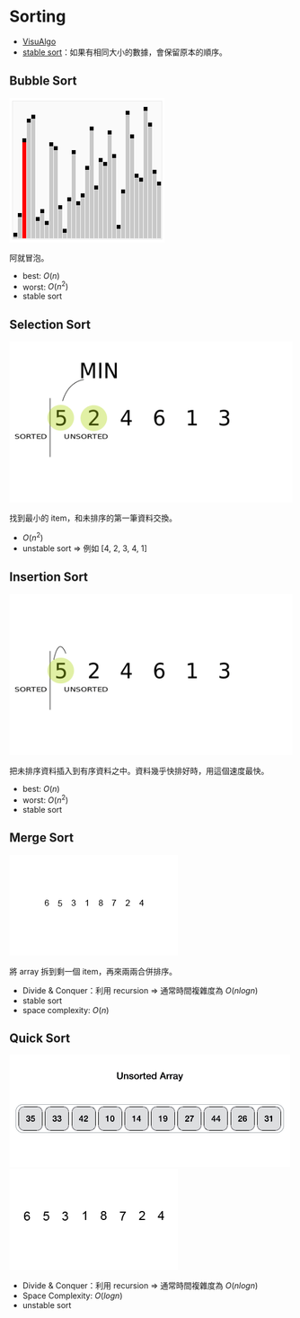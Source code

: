 # Sorting

* [VisuAlgo](https://visualgo.net/en/sorting)
* [stable sort](https://stackoverflow.com/questions/1517793/what-is-stability-in-sorting-algorithms-and-why-is-it-important)：如果有相同大小的數據，會保留原本的順序。

## Bubble Sort

![Bubble sort graph](../images/Sorting_bubblesort_anim.gif)

阿就冒泡。

* best: $O(n)$
* worst: $O(n^2)$
* stable sort

## Selection Sort

![Selection Sort](../images/selection-sort-in-javascript-1.gif)

找到最小的 item，和未排序的第一筆資料交換。

* $O(n^2)$
* unstable sort => 例如 [4, 2, 3, 4, 1]

## Insertion Sort

![Insertion Sort](../images/insertion_sort.gif)

把未排序資料插入到有序資料之中。資料幾乎快排好時，用這個速度最快。

* best: $O(n)$
* worst: $O(n^2)$
* stable sort

## Merge Sort

![Merge Sort](../images/Merge-sort-example-300px.gif)

將 array 拆到剩一個 item，再來兩兩合併排序。

* Divide & Conquer：利用 recursion => 通常時間複雜度為 $O(nlogn)$
* stable sort
* space complexity: $O(n)$

## Quick Sort

![Quick Sort1](../images/quick_sort_1.gif)
![Quick Sort2](../images/Quicksort-example.gif)

* Divide & Conquer：利用 recursion => 通常時間複雜度為 $O(nlogn)$
* Space Complexity: $O(logn)$
* unstable sort
